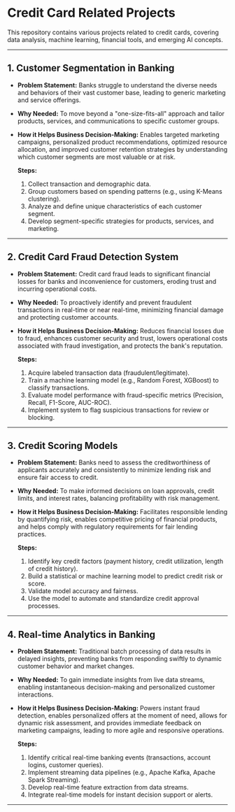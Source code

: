 # Credit Card Related Projects
 
This repository contains various projects related to credit cards, covering data analysis, machine learning, financial tools, and emerging AI concepts.

---
 
## 1. Customer Segmentation in Banking

* **Problem Statement:** Banks struggle to understand the diverse needs and behaviors of their vast customer base, leading to generic marketing and service offerings.
* **Why Needed:** To move beyond a "one-size-fits-all" approach and tailor products, services, and communications to specific customer groups.
* **How it Helps Business Decision-Making:** Enables targeted marketing campaigns, personalized product recommendations, optimized resource allocation, and improved customer retention strategies by understanding which customer segments are most valuable or at risk.

    **Steps:**
    1.  Collect transaction and demographic data.
    2.  Group customers based on spending patterns (e.g., using K-Means clustering).
    3.  Analyze and define unique characteristics of each customer segment.
    4.  Develop segment-specific strategies for products, services, and marketing.

---

## 2. Credit Card Fraud Detection System

* **Problem Statement:** Credit card fraud leads to significant financial losses for banks and inconvenience for customers, eroding trust and incurring operational costs.
* **Why Needed:** To proactively identify and prevent fraudulent transactions in real-time or near real-time, minimizing financial damage and protecting customer accounts.
* **How it Helps Business Decision-Making:** Reduces financial losses due to fraud, enhances customer security and trust, lowers operational costs associated with fraud investigation, and protects the bank's reputation.

    **Steps:**
    1.  Acquire labeled transaction data (fraudulent/legitimate).
    2.  Train a machine learning model (e.g., Random Forest, XGBoost) to classify transactions.
    3.  Evaluate model performance with fraud-specific metrics (Precision, Recall, F1-Score, AUC-ROC).
    4.  Implement system to flag suspicious transactions for review or blocking.

---
 
## 3. Credit Scoring Models

* **Problem Statement:** Banks need to assess the creditworthiness of applicants accurately and consistently to minimize lending risk and ensure fair access to credit.
* **Why Needed:** To make informed decisions on loan approvals, credit limits, and interest rates, balancing profitability with risk management.
* **How it Helps Business Decision-Making:** Facilitates responsible lending by quantifying risk, enables competitive pricing of financial products, and helps comply with regulatory requirements for fair lending practices.

    **Steps:**
    1.  Identify key credit factors (payment history, credit utilization, length of credit history).
    2.  Build a statistical or machine learning model to predict credit risk or score.
    3.  Validate model accuracy and fairness.
    4.  Use the model to automate and standardize credit approval processes.

---

## 4. Real-time Analytics in Banking

* **Problem Statement:** Traditional batch processing of data results in delayed insights, preventing banks from responding swiftly to dynamic customer behavior and market changes.
* **Why Needed:** To gain immediate insights from live data streams, enabling instantaneous decision-making and personalized customer interactions.
* **How it Helps Business Decision-Making:** Powers instant fraud detection, enables personalized offers at the moment of need, allows for dynamic risk assessment, and provides immediate feedback on marketing campaigns, leading to more agile and responsive operations.

    **Steps:**
    1.  Identify critical real-time banking events (transactions, account logins, customer queries).
    2.  Implement streaming data pipelines (e.g., Apache Kafka, Apache Spark Streaming).
    3.  Develop real-time feature extraction from data streams.
    4.  Integrate real-time models for instant decision support or alerts.
 
---
